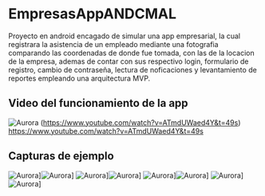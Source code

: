 # EmpresasAppANDCMAL

Proyecto en android encagado de simular una app empresarial, la cual registrara la asistencia de un empleado mediante una fotografia comparando las coordenadas de donde fue tomada, con las de la locacion de la empresa, ademas de contar con sus respectivo login, formulario de registro, cambio de contraseña, lectura de noficaciones y levantamiento de reportes empleando una arquitectura MVP.

## Video del funcionamiento de la app
![Aurora](imagenes/01.png)
(https://www.youtube.com/watch?v=ATmdUWaed4Y&t=49s)
https://www.youtube.com/watch?v=ATmdUWaed4Y&t=49s

## Capturas de ejemplo
![Aurora](imagenes/01.png)]![Aurora](imagenes/02.png)]
![Aurora](imagenes/03.png)]![Aurora](imagenes/04.png)]
![Aurora](imagenes/05.png)]![Aurora](imagenes/06.png)]
![Aurora](imagenes/07.png)]![Aurora](imagenes/08.png)]


